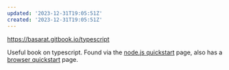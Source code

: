 ```yaml
---
updated: '2023-12-31T19:05:51Z'
created: '2023-12-31T19:05:51Z'
---
```

https://basarat.gitbook.io/typescript

Useful book on typescript. Found via the [node.js quickstart](https://basarat.gitbook.io/typescript/nodejs) page, also has a [browser quickstart](https://basarat.gitbook.io/typescript/browser) page.